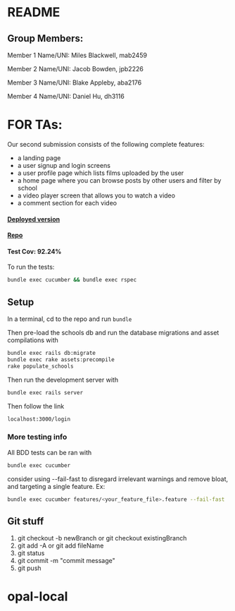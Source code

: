 # README

## Group Members:
Member 1 Name/UNI: Miles Blackwell, mab2459

Member 2 Name/UNI: Jacob Bowden, jpb2226

Member 3 Name/UNI: Blake Appleby, aba2176

Member 4 Name/UNI: Daniel Hu, dh3116

# FOR TAs:
Our second submission consists of the following complete features: 
- a landing page
- a user signup and login screens
- a user profile page which lists films uploaded by the user
- a home page where you can browse posts by other users and filter by school
- a video player screen that allows you to watch a video 
- a comment section for each video

#### [Deployed version](https://rocky-inlet-94258-676c28639eb3.herokuapp.com/)
#### [Repo](https://github.com/blake116th/opal)
#### Test Cov: 92.24%

To run the tests:

``` sh
bundle exec cucumber && bundle exec rspec
```

## Setup
In a terminal, cd to the repo and run `bundle`

Then pre-load the schools db and run the database migrations and asset compilations with
``` sh
bundle exec rails db:migrate
bundle exec rake assets:precompile
rake populate_schools
```

Then run the development server with
``` sh
bundle exec rails server
```

Then follow the link
``` sh
localhost:3000/login
```

### More testing info

All BDD tests can be ran with 

``` sh
bundle exec cucumber
```
consider using --fail-fast to disregard irrelevant warnings and remove bloat, and targeting a single feature. Ex:

``` sh
bundle exec cucumber features/<your_feature_file>.feature --fail-fast
```

## Git stuff

1. git checkout -b newBranch or git checkout existingBranch
2. git add -A or git add fileName
3. git status
4. git commit -m "commit message"
5. git push 
# opal-local
